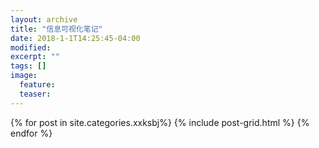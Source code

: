 ```yaml
---
layout: archive
title: "信息可视化笔记"
date: 2018-1-1T14:25:45-04:00
modified:
excerpt: ""
tags: []
image: 
  feature: 
  teaser:
---
```


<div class="tiles">
{% for post in site.categories.xxksbj%}
	{% include post-grid.html %}
{% endfor %}
</div><!-- /.tiles -->
